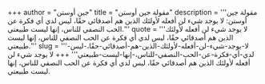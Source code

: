 +++
author = "جين أوستن"
title = "مقولة جين أوستن"
description = '''مقولة جين أوستن: لا يوجد شيء لن أفعله لأولئك الذين هم أصدقائي حقًا، ليس لدي أي فكرة عن الحب النصفي للناس، إنها ليست طبيعتي.'''
quote = '''لا يوجد شيء لن أفعله لأولئك الذين هم أصدقائي حقًا، ليس لدي أي فكرة عن الحب النصفي للناس، إنها ليست طبيعتي.'''
slug = '''لا-يوجد-شيء-لن-أفعله-لأولئك-الذين-هم-أصدقائي-حقًا،-ليس-لدي-أي-فكرة-عن-الحب-النصفي-للناس،-إنها-ليست-طبيعتي'''
+++
لا يوجد شيء لن أفعله لأولئك الذين هم أصدقائي حقًا، ليس لدي أي فكرة عن الحب النصفي للناس، إنها ليست طبيعتي.
